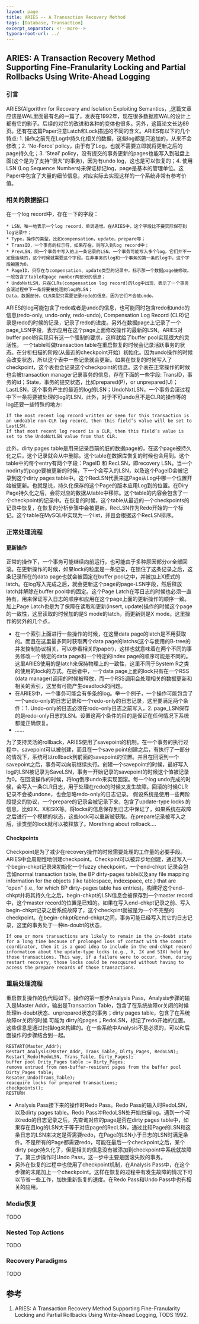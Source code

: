 ```yaml
---
layout: page
title: ARIES -- A Transaction Recovery Method
tags: [Database, Transaction]
excerpt_separator: <!--more-->
typora-root-url: ../
---
```


## ARIES: A Transaction Recovery Method Supporting Fine-Franularity Locking and Partial Rollbacks Using Write-Ahead Logging

### 引言

  ARIES(Algorithm for Recovery and Isolation Exploiting Semantics，,这篇文章应该是WAL里面最有名的一篇了，发表在1992年，现在很多数据库WAL的设计上都有它的影子。后续的对它的改进和各种的变体也很多。另外，这篇论文长达69页。还有在这篇Paper注意Latch和Lock描述的不同的含义。ARIES有以下的几个特点: 1. 操作之前先在Log中持久化相关的数据，这些log都是只追加的，从来不会修改；2. ‘No-Force’ policy，由于有了Log，也就不需要立即就将更新之后的page持久化；3. ‘Steal’ policy，没有提交的事务更新的pages也能写入到磁盘上面(这个是为了支持"很大"的事务)，因为有undo log，这也是可以恢复的；4. 使用LSN (Log Sequence Numbers)来保证标记log，page是基本的管理单位。这Paper中包含了大量的细节信息，对应实际去实现这样的一个系统非常有参考价值。

### 相关的数据接口

  在一个log record中，存在一下的字段：

```
* LSN，唯一地表示一个log record，单调递增。在ARIES中，这个字段比不要实际保存到log记录中；
* Type，操作的类型，比如compensation，update，prepare等；
* TransID，一个事务的标示符，如果存在，则写入到log record中；
* PrevLSN，同一个事务中写入的上一条记录的LSN。一个事务可能写入多个log，它们并不一定是连续的，这个时候就需要这个字段。在非事务的log和一个事务的第一条的log中，这个字段被置为0。
* PageID，只存在与compensation、update类型的记录中，标示那一个数据page被修改。一般包含了table和page number两部分的信息；
* UndoNxtLSN，只在CLRs(compensation log record)的log中出现，表示了一个事务会滚过程中下一条将要被处理的log的LSN；
Data，数据部分。CLR类型只需要记录redo的信息，因为它们不会被undo。
```

 ARIES的log可能包含了redo或者是undo的信息，也可能同时包含redo和undo的信息(redo-only, undo-only, redo-undo), Compensation Log Record (CLR)记录是redo的时候的记录，记录了redo的进度。另外在数据page上记录了一个page_LSN字段，表示应用在这个page上面修改操作的最新的LSN。ARIES对buffer pool的实现只有这一个强制的要求，这样就给了buffer pool实现很大的灵活性。 一个table叫做transaction table在重启恢复的时候会记录活跃事务的状态。在分析扫描的阶段(从最近的checkpoint开始）初始化。因为undo操作的时候会改变状态，所以这个表中一些记录就会更新。如果在恢复的时候写入了checkpoint，这个表也会记录这个checkpoint的信息。这个表在正常操作的时候也会被transaction manager记录事务的信息，存在下面的一些字段:  TransID，事务的id；State，事务的提交状态，比如prepared(P)，or unprepared(U)；LastLSN，这个事务产生的最近的log的LSN；UndoNxtLSN，一个事务会滚过程中下一条将要被处理的log的LSN，此外，对于不可undo且不是CLR的操作等的log还要一些特殊的地方:

```
If the most recent log record written or seen for this transaction is an undoable non-CLR log record, then this field’s value will be set to LastLSN.
If that most recent log record is a CLR, then this field’s value is set to the UndoNxtLSN value from that CLR.
```

  此外，dirty pages table是用来记录目前的脏的数据page的，在这个page被持久化之后，这个记录就会从中删除。这个table在数据库恢复的时候也会用到。这个table中的每个entry有两个字段：PageID 和 RecLSN，即recovery LSN。当一个nodirty的page要被更新的时候，下一个会写入的LSN，以及这个PageID会被记录到这个dirty pages table中。这个RecLSN代表来这Page从Log中哪一个位置开始被更新。也就是说，持久化保存的这个Page的版本应用Log到的位置。在Diry Page持久化之后，会将对应的数据从table中移除。这个table的内容会包含了一个checkpoint的记录中。在恢复的时候，这个table从最近的一个checkpoints的记录中恢复，在恢复的分析步骤中会被更新。RecLSN作为Redo开始的一个标记。这个table在MySQL中实现为一个list，并且会根据这个RecLSN排序。

### 正常处理流程  

#### 更新操作

  正常的操作下，一个事务可能继续向前运行，也可能由于多种原因部分or全部回滚。在更新操作的时候，如果lock的粒度是一条记录，在锁住了这条记录之后，这条记录所在的data page也就会被固定在buffer pool之中，并被加上X模式的latch。在log写入完成之后，就会更新这个page的page-LSN字段，然后释放latch并解除在buffer pool中的固定。这个Page Latch在写日志的时候也必须一直持有，用来保证写入日志的顺序和应用在这个page上面的更新操作的顺序一致。加上Page Latch也是为了保障在读取和更新(insert, update)操作的时候这个page的一致性，这里读取的时候加的是S mode的latch，而更新则是X mode。这里操作的另外的几个点，

* 在一个索引上面进行一些操作的时候，在这里data page的latch是不用获取的。而且在这里最多同时获取两个data page的latchs(这个与使用的B-tree的并发控制协议相关，可以参看相关的paper)，这样也就意味着在两个不同的事务修改一个特定的data page和一个特定的index page的顺序可能是不同的。这里ARIES使用的是latch来保持物理上的一致性，这里不同于System R之类的使用的lock的方式。在后者中，一个data page上面的lock只有在一个RSS (data manager)调用的时候被释放，而一个RSS调用会处理相关的数据更新和相关的索引，这里有可能产生deadlock的问题。
* 在ARIES中，一个事务可能会有多条的log。举一个例子，一个操作可能包含了一个undo-only的日志记录和一个redo-only的日志记录，这里要满足两个条件：1. Undo-only的日志必须在rodo-only日志之前写入，2. page_LSN保存的是redo-only日志的LSN。设置这两个条件的目的是保证在任何情况下系统都能正确恢复。
* ......

 为了支持灵活的rollback，ARIES使用了savepoint的机制。在一个事务的执行过程中，savepoint可以被创建，而且在一个save point创建之后，有执行了一部分的情况下，系统可以rollback到前面的savepoint的位置。并且在回滚到一个savepoint之后，事务可以向前继续执行。创建一个savepoint的时候，最好写入log的LSN被记录为SaveLSN，事务一开始记录的savepoint的时候这个值被记录为0。在回滚操作的时候，将log倒序undo来实现回滚。每一个log undo完成的时候，会写入一条CLR日志，用于处理在redo的时候又发生故障。回滚的时候CLR记录不会被undone，也会忽略redo-only的日志记录。 假设系统是使用一些两阶段提交的协议，一个prepare的记录会被记录下来，包含了update-type locks 的信息，比如IX、X和SIX等。将locks的信息保存到日志中保证了，如果系统在故障之后进行一个模糊的状态，这些lock可以重新被获取。在prepare记录被写入之后，读类型的lock就可以被释放了。Morething about rollback....

#### Checkpoints

  Checkpoint是为了减少在recovery操作的时候需要处理的工作量的必要手段。ARIES中会周期性地创建checkpoint。Checkpint可以被异步地创建，通过写入一个begin-chkpt记录来初始化一个fuzzy checkpoint，一个end–chkpt 记录会包含如normal transaction table, the BP dirty-pages table以及any file mapping information for the objects (like tablespace, indexspace, etc.) that are “open” (i.e., for which BP dirty–pages table has entries)。构建好这个end–chkpt并将其持久化之后，begin-chkpt的LSN信息会被保存到一个master record中，这个master record的位置是已知的。如果在写入end–chkpt记录之前、写入begin-chkpt记录之后系统故障了，这个checkpint就被是为一个不完整的checkpoint。在begin-chkpt和end–chkpt之间，事务可能已经写入其它的日志记录，这里的事务处于一种in-doubt的状态，

```
If one or more transactions are likely to remain in the in-doubt state for a long time because of prolonged loss of contact with the commit coordinator, then it is a good idea to include in the end-chkpt record information about the update-type locks (e.g., X, IX and SIX) held by those transactions. This way, if a failure were to occur, then, during restart recovery, those locks could be reacquired without having to access the prepare records of those transactions.
```

### 重启处理流程

 重启恢复操作的伪代码如下。操作的第一部步Analysis Pass，Analysis步骤的输入是Master Addr，输出是Transaction Table，包含了在系统故障or关闭的时候处理in-doubt状态、unprepared状态的事务；dirty pages table，包含了在系统故障or关闭的时候 可能为 dirty的pages；RedoLSN，标记了redo开始的位置。这些信息是通过扫描log来构建的。在一些系统中Analysis不是必须的，可以和后面操作的步骤结合到一起。

```
RESTART(Master_Addr);
Restart_Analysis(Master_Addr, Trans_Table, Dlrty_Pages, RedoLSN);
Restart_Redo(RedoLSN, Trans_Table, Dirty_Pages);
buffer pool Drity_Pages table := Dirty_Pages;
remove entrued from non-buffer-resident pages from the buffer pool Dirty_Pages table;
Resater_Undo(Trans_Table);
reacquire locks for prepared transactions;
checkpoints();
RESTURN
```

* Analysis Pass接下来的操作时Redo Pass。Redo Pass的输入时RedoLSN，以及dirty pages table。Redo Pass冲RedoLSN处开始扫描log。遇到一个可以redo的日志记录之后，先查询对应的page是否在dirty pages table中，如果存在且log的LSN大于等于对应page的RecLSN，通过比较Page的LSN和这条日志的LSN来决定是否需要redo，在Page的LSN小于日志的LSN时满足条件。不是所有的Page都需要redo，可能在最后一个checkpoint之后，某个dirty page持久化了，但是相关的信息没有被添加到checkpoint中系统就故障了。第三步操作时Undo Pass，这一步中主要是回滚失败的事务。
* 另外在恢复的过程中也使用了checkpoint机制，在Analysis Pass中，在这个步骤的末尾加上一个checkpoint。这样在恢复的过程中有发生故障的情况下可以节省一些工作，加快重新恢复的速度。在Redo Pass和Undo Pass中也有相关的应用。

### Media恢复

 TODO

### Nested Top Actions

 TODO

### Recovery Paradigms 

 TODO

## 参考

1. ARIES: A Transaction Recovery Method Supporting Fine-Franularity Locking and Partial Rollbacks Using Write-Ahead Logging, TODS 1992.